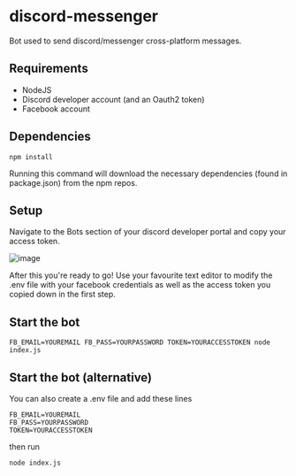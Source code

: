 # discord-messenger
Bot used to send discord/messenger cross-platform messages.
## Requirements
- NodeJS
- Discord developer account (and an Oauth2 token)
- Facebook account

## Dependencies
```
npm install
```
Running this command will download the necessary dependencies (found in package.json) from the npm repos.

## Setup
Navigate to the Bots section of your discord developer portal and copy your access token.

![image](https://user-images.githubusercontent.com/22631610/70366837-989e0f80-18ee-11ea-8234-f4ced43222c0.png)

After this you're ready to go! Use your favourite text editor to modify the .env file with your facebook credentials as well as the access token you copied down in the first step.

## Start the bot
```
FB_EMAIL=YOUREMAIL FB_PASS=YOURPASSWORD TOKEN=YOURACCESSTOKEN node index.js
```
## Start the bot (alternative)
You can also create a .env file and add these lines
```
FB_EMAIL=YOUREMAIL
FB_PASS=YOURPASSWORD
TOKEN=YOURACCESSTOKEN
```
then run
```
node index.js
```
